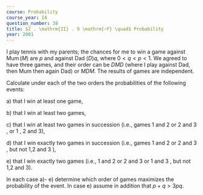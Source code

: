 ```yaml
---
course: Probability
course_year: IA
question_number: 38
title: $2 . \mathrm{II} . 9 \mathrm{~F} \quad$ Probability
year: 2001
---
```



I play tennis with my parents; the chances for me to win a game against $\operatorname{Mum}(M)$ are $p$ and against Dad $(D) q$, where $0<q<p<1$. We agreed to have three games, and their order can be $D M D$ (where I play against Dad, then Mum then again Dad) or $M D M$. The results of games are independent.

Calculate under each of the two orders the probabilities of the following events:

a) that I win at least one game,

b) that I win at least two games,

c) that I win at least two games in succession (i.e., games 1 and 2 or 2 and 3 , or 1 , 2 and 3$)$,

d) that I win exactly two games in succession (i.e., games 1 and 2 or 2 and 3 , but not 1,2 and 3 ),

e) that I win exactly two games (i.e., 1 and 2 or 2 and 3 or 1 and 3 , but not 1,2 and 3$)$.

In each case a)- e) determine which order of games maximizes the probability of the event. In case e) assume in addition that $p+q>3 p q$.